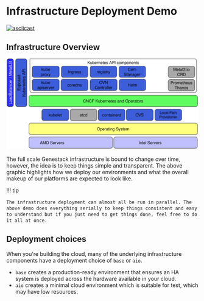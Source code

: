 # Infrastructure Deployment Demo

[![asciicast](https://asciinema.org/a/629790.svg)](https://asciinema.org/a/629790)


## Infrastructure Overview

![Genestack Infra](assets/images/genstack-local-arch-k8s-flex.svg)

The full scale Genestack infrastructure is bound to change over time, however, the idea is to keep things simple and transparent. The above graphic highlights how we deploy our environments and what the overall makeup of our platforms are expected to look like.

!!! tip

    The infrastructure deployment can almost all be run in parallel. The above demo does everything serially to keep things consistent and easy to understand but if you just need to get things done, feel free to do it all at once.

## Deployment choices

When you're building the cloud, many of the underlying infrastructure components have a deployment choice of `base` or `aio`.

* `base` creates a production-ready environment that ensures an HA system is deployed across the hardware available in your cloud.
* `aio` creates a minimal cloud environment which is suitable for test, which may have low resources.
